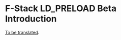 # F-Stack LD_PRELOAD Beta Introduction

[To be translated](https://mp.weixin.qq.com/s?__biz=MzI5ODY3Nzc5OA==&tempkey=MTIxNl9Kd0pabEJ4em95c3J6OFJJdUYzZ2F2aGthLURKQmplYnJIVmE0cTFsSzNqdkhFM3JjV1F1SjlrMWFxeVo0Nks0b0lwOG5UbEZueVRTb0RFcnQ5LW42UE1aNVFUYW9mMHVaRjFiWXBKcG9VY0FYTTJIdUgxcU5UdTltb0hId0EtODBHR3lZM1FuX1FxdHNMQkJsWExTb3IyQ0MycDkxWXlBTllNOVlBfn4%3D&chksm=eca3623edbd4eb28e8d7dc68001f46381d39f4ffca91037a4ad8f8ed5b59bad2354ca273601b&token=39899456&lang=zh_CN#rd).

